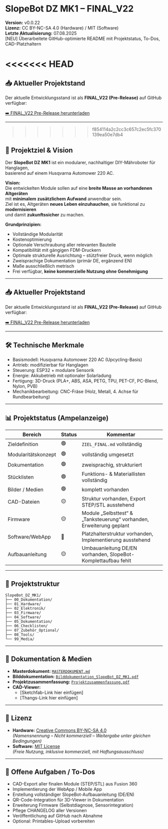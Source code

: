# SlopeBot DZ MK1 – FINAL_V22
**Version:** v0.0.22  
**Lizenz:** CC BY-NC-SA 4.0 (Hardware) / MIT (Software)  
**Letzte Aktualisierung:** 07.08.2025  
[NEU] Überarbeitete GitHub-optimierte README mit Projektstatus, To-Dos, CAD-Platzhaltern

<<<<<<< HEAD
=======
## 📥 Aktueller Projektstand

Der aktuelle Entwicklungsstand ist als **FINAL_V22 (Pre-Release)** auf GitHub verfügbar:

[➡️ FINAL_V22 Pre-Release herunterladen](https://github.com/DZD2023/SlopeBot-DZ-MK1/releases/tag/v0.0.22)

---

>>>>>>> f854114a2c2cc3c657c2ec5fc370139ea50e7db4
## 📌 Projektziel & Vision
Der **SlopeBot DZ MK1** ist ein modularer, nachhaltiger DIY-Mähroboter für Hanglagen,  
basierend auf einem Husqvarna Automower 220 AC.

**Vision:**  
Die entwickelten Module sollen auf eine **breite Masse an vorhandenen Altgeräten**  
mit **minimalem zusätzlichem Aufwand** anwendbar sein.  
Ziel ist es, Altgeräten **neues Leben einzuhauchen**, sie funktional zu **modernisieren**  
und damit **zukunftssicher** zu machen.

**Grundprinzipien:**  
- Vollständige Modularität  
- Kostenoptimierung  
- Optionale Verschraubung aller relevanten Bauteile  
- Kompatibilität mit gängigen FDM-Druckern  
- Optimale strukturelle Ausrichtung – stützfreier Druck, wenn möglich  
- Zweisprachige Dokumentation (primär DE, ergänzend EN)  
- Maße ausschließlich metrisch  
- Frei verfügbar, **keine kommerzielle Nutzung ohne Genehmigung**

---

## 📥 Aktueller Projektstand

Der aktuelle Entwicklungsstand ist als **FINAL_V22 (Pre-Release)** auf GitHub verfügbar:

[➡️ FINAL_V22 Pre-Release herunterladen](https://github.com/DZD2023/SlopeBot-DZ-MK1/releases/tag/v0.0.22)

---

## 🛠 Technische Merkmale
- Basismodell: Husqvarna Automower 220 AC (Upcycling-Basis)
- Antrieb: modifizierbar für Hanglagen
- Steuerung: ESP32 + modulare Sensorik
- Energie: Akkubetrieb mit optionaler Solarladung
- Fertigung: 3D-Druck (PLA+, ABS, ASA, PETG, TPU, PET-CF, PC-Blend, Nylon, PVB)
- Mechanikbearbeitung: CNC-Fräse (Holz, Metall, 4. Achse für Rundbearbeitung)

---

## 📊 Projektstatus (Ampelanzeige)

| Bereich             | Status | Kommentar |
|--------------------|--------|-----------|
| Zieldefinition     | 🟢     | `ZIEL_FINAL.md` vollständig |
| Modularitätskonzept| 🟢     | vollständig umgesetzt |
| Dokumentation      | 🟢     | zweisprachig, strukturiert |
| Stücklisten        | 🟢     | Funktions- & Materiallisten vollständig |
| Bilder / Medien    | 🟢     | komplett vorhanden |
| CAD-Dateien        | 🟡     | Struktur vorhanden, Export STEP/STL ausstehend |
| Firmware           | 🟡     | Module „Selbsttest“ & „Tanksteuerung“ vorhanden, Erweiterung geplant |
| Software/WebApp    | 🔴     | Platzhalterstruktur vorhanden, Implementierung ausstehend |
| Aufbauanleitung    | 🟡     | Umbauanleitung DE/EN vorhanden, SlopeBot-Komplettaufbau fehlt |

---

## 📂 Projektstruktur

```
SlopeBot_DZ_MK1/
├── 00_Dokumentation/
├── 01_Hardware/
├── 02_Elektronik/
├── 03_Firmware/
├── 04_Software/
├── 05_Dokumentation/
├── 06_Checklisten/
├── 07_Zubehör_Optional/
├── 08_Tools/
└── 99_Media/
```

---

## 📄 Dokumentation & Medien

- **Masterdokument:** [`MASTERDOKUMENT.md`](00_Dokumentation/MASTERDOKUMENT.md)
- **Bilddokumentation:** [`Bilddokumentation_SlopeBot_DZ_MK1.pdf`](00_Dokumentation/Bilddokumentation_SlopeBot_DZ_MK1.pdf)
- **Projektzusammenfassung:** [`Projektzusammenfassung.pdf`](00_Dokumentation/SlopeBot_DZ_MK1_Projektzusammenfassung.pdf)
- **CAD-Viewer:**  
  - [Sketchfab-Link hier einfügen]  
  - [Thangs-Link hier einfügen]

---

## 📜 Lizenz

- **Hardware:** [Creative Commons BY-NC-SA 4.0](LICENSE_HARDWARE)  
  *(Namensnennung – Nicht kommerziell – Weitergabe unter gleichen Bedingungen)*
- **Software:** [MIT License](LICENSE_SOFTWARE)  
  *(Freie Nutzung, inklusive kommerziell, mit Haftungsausschluss)*

---

## 📌 Offene Aufgaben / To-Dos
- CAD-Export aller finalen Module (STEP/STL) aus Fusion 360
- Implementierung der WebApp / Mobile App
- Erstellung vollständiger SlopeBot-Aufbauanleitung (DE/EN)
- QR-Code-Integration für 3D-Viewer in Dokumentation
- Erweiterung Firmware (Selbstdiagnose, Sensorintegration)
- Pflege CHANGELOG aller Versionen
- Veröffentlichung auf GitHub nach Abnahme
- Optional: Printables-Upload vorbereiten
